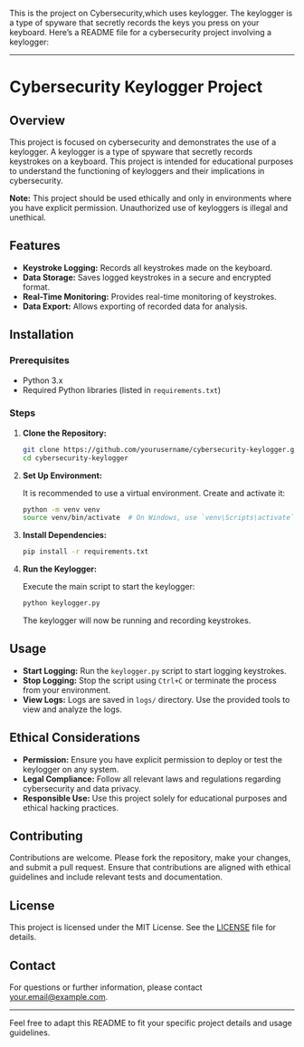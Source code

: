 This is the project on Cybersecurity,which uses keylogger.
The keylogger is a type of spyware that secretly records the keys you press on your keyboard.
Here’s a README file for a cybersecurity project involving a keylogger:

---

# Cybersecurity Keylogger Project

## Overview

This project is focused on cybersecurity and demonstrates the use of a keylogger. A keylogger is a type of spyware that secretly records keystrokes on a keyboard. This project is intended for educational purposes to understand the functioning of keyloggers and their implications in cybersecurity.

**Note:** This project should be used ethically and only in environments where you have explicit permission. Unauthorized use of keyloggers is illegal and unethical.

## Features

- **Keystroke Logging:** Records all keystrokes made on the keyboard.
- **Data Storage:** Saves logged keystrokes in a secure and encrypted format.
- **Real-Time Monitoring:** Provides real-time monitoring of keystrokes.
- **Data Export:** Allows exporting of recorded data for analysis.

## Installation

### Prerequisites

- Python 3.x
- Required Python libraries (listed in `requirements.txt`)

### Steps

1. **Clone the Repository:**

   ```bash
   git clone https://github.com/yourusername/cybersecurity-keylogger.git
   cd cybersecurity-keylogger
   ```

2. **Set Up Environment:**

   It is recommended to use a virtual environment. Create and activate it:

   ```bash
   python -m venv venv
   source venv/bin/activate  # On Windows, use `venv\Scripts\activate`
   ```

3. **Install Dependencies:**

   ```bash
   pip install -r requirements.txt
   ```

4. **Run the Keylogger:**

   Execute the main script to start the keylogger:

   ```bash
   python keylogger.py
   ```

   The keylogger will now be running and recording keystrokes.

## Usage

- **Start Logging:** Run the `keylogger.py` script to start logging keystrokes.
- **Stop Logging:** Stop the script using `Ctrl+C` or terminate the process from your environment.
- **View Logs:** Logs are saved in `logs/` directory. Use the provided tools to view and analyze the logs.

## Ethical Considerations

- **Permission:** Ensure you have explicit permission to deploy or test the keylogger on any system.
- **Legal Compliance:** Follow all relevant laws and regulations regarding cybersecurity and data privacy.
- **Responsible Use:** Use this project solely for educational purposes and ethical hacking practices.

## Contributing

Contributions are welcome. Please fork the repository, make your changes, and submit a pull request. Ensure that contributions are aligned with ethical guidelines and include relevant tests and documentation.

## License

This project is licensed under the MIT License. See the [LICENSE](LICENSE) file for details.

## Contact

For questions or further information, please contact [your.email@example.com](mailto:your.email@example.com).

---

Feel free to adapt this README to fit your specific project details and usage guidelines.
